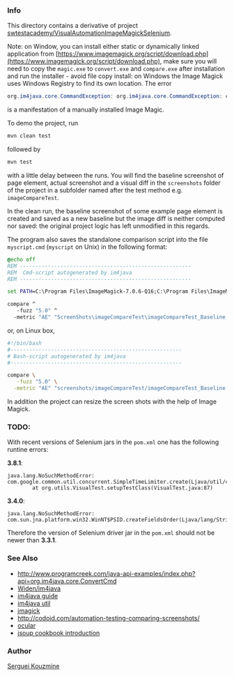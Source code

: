 ### Info

This directory contains a derivative of project [swtestacademy/VisualAutomationImageMagickSelenium](https://github.com/swtestacademy/VisualAutomationImageMagickSelenium).

Note: on Window, you can install either static or dynamically linked application
from [https://www.imagemagick.org/script/download.php](https://www.imagemagick.org/script/download.php), make sure you will need to
copy the `magic.exe` to `convert.exe` and `compare.exe` after installation and run the installer -
avoid file copy install: on Windows the Image Magick uses Windows Registry to find its own location.
The error
```java
org.im4java.core.CommandException: org.im4java.core.CommandException: convert.exe: RegistryKeyLookupFailed `CoderModulesPath' @error/module.c/GetMagickModulePath/657.
```
is a manifestation of a manually installed Image Magic.

To demo the project, run
```cmd
mvn clean test
```
followed by
```cmd
mvn test
```
with a little delay between the runs.
You will find the baseline screenshot of page element, actual screenshot and a visual diff
in the `screenshots` folder of the project in a subfolder named after the test method e.g. `imageCompareTest`.

In the clean run, the baseline screenshot of some example page element is created
and saved as a new baseline but the image diff is neither computed nor saved: the original project logic has left unmodified in this regards.

The program also saves the standalone comparison script into the file `myscript.cmd` (`myscript` on Unix)
in the following format:

```cmd
@echo off
REM -------------------------------------------------------
REM  Cmd-script autogenerated by im4java
REM -------------------------------------------------------

set PATH=C:\Program Files\ImageMagick-7.0.6-Q16;C:\Program Files\ImageMagick-7.0.6-Q16;%PATH%

compare ^
   -fuzz "5.0" ^
  -metric "AE" "ScreenShots\imageCompareTest\imageCompareTest_Baseline.png" "ScreenShots\imageCompareTest\imageCompareTest_Actual.png" "ScreenShots\imageCompareTest\imageCompareTest_Diff.png"
```
or, on Linux box,
```sh
#!/bin/bash
#-------------------------------------------------------
# Bash-script autogenerated by im4java
#-------------------------------------------------------

compare \
   -fuzz "5.0" \
  -metric "AE" "screenshots/imageCompareTest/imageCompareTest_Baseline.png" "screenshots/imageCompareTest/imageCompareTest_Actual.png" "screenshots/imageCompareTest/imageCompareTest_Diff.png"
```

In addition the project can resize the screen shots with the help of Image Magick.


### TODO:
With recent versions of Selenium jars in the `pom.xml` one has the following runtine errors:

__3.8.1__:
```
java.lang.NoSuchMethodError: com.google.common.util.concurrent.SimpleTimeLimiter.create(Ljava/util/concurrent/ExecutorService;)Lcom/google/common/util/concurrent/SimpleTimeLimiter;
        at org.utils.VisualTest.setupTestClass(VisualTest.java:87)
```
__3.4.0__:
```
java.lang.NoSuchMethodError: com.sun.jna.platform.win32.WinNT$PSID.createFieldsOrder(Ljava/lang/String;)Ljava/util/List;
```
Therefore the version of Selenium driver jar in the `pom.xml` should not be newer than __3.3.1__.

### See Also

  * http://www.programcreek.com/java-api-examples/index.php?api=org.im4java.core.ConvertCmd
  * [Widen/im4java](https://github.com/Widen/im4java)
  * [im4java guide](http://im4java.sourceforge.net/docs/dev-guide.html)
  * [im4java util](https://github.com/hailin0/im4java-util)
  * [jmagick](https://github.com/techblue/jmagick)
  * http://codoid.com/automation-testing-comparing-screenshots/
  * [ocular](https://github.com/vinsguru/ocular)
  * [jsoup cookbook introduction](https://jsoup.org/cookbook/introduction/parsing-a-document)

### Author
[Serguei Kouzmine](kouzmine_serguei@yahoo.com)
